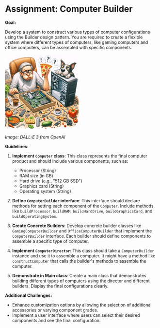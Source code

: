 # Assignment: Computer Builder

**Goal:**

Develop a system to construct various types of computer configurations using the Builder design pattern. You are required to create a flexible system where different types of computers, like gaming computers and office computers, can be assembled with specific components.

![A round pizza](../img/builder_man.png)

_Image: DALL-E 3 from OpenAI_

**Guidelines:**

1. **Implement `Computer` class**: This class represents the final computer product and should include various components, such as:
    - Processor (String)
    - RAM size (in GB)
    - Hard drive (e.g., "512 GB SSD")
    - Graphics card (String)
    - Operating system (String)

2. **Define `ComputerBuilder` interface**: This interface should declare methods for setting each component of the `Computer`. Include methods like `buildProcessor`, `buildRAM`, `buildHardDrive`, `buildGraphicsCard`, and `buildOperatingSystem`.

3. **Create Concrete Builders**: Develop concrete builder classes like `GamingComputerBuilder` and `OfficeComputerBuilder` that implement the `ComputerBuilder` interface. Each builder should define components to assemble a specific type of computer.

4. **Implement `ComputerDirector`**: This class should take a `ComputerBuilder` instance and use it to assemble a computer. It might have a method like `constructComputer` that calls the builder's methods to assemble the computer.

5. **Demonstrate in Main class**: Create a main class that demonstrates building different types of computers using the director and different builders. Display the final configurations clearly.

**Additional Challenges:**

- Enhance customization options by allowing the selection of additional accessories or varying component grades.
- Implement a user interface where users can select their desired components and see the final configuration.
